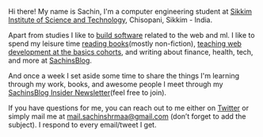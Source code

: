 Hi there! My name is Sachin, I'm a computer engineering student at [Sikkim Institute of Science and Technology](http://www.sist.edu.in/Public/Index/Home "Sikkim Institute of Science and Technology"), Chisopani, Sikkim - India.

Apart from studies I like to [build software](https://stipill.in "build software") related to the web and ml. I like to spend my leisure time [reading books](https://www.sachinsblog.in/bookshelf "reading books")(mostly non-fiction), [teaching web development at the basics cohorts](https://thebasics.sachinsblog.in/ "teaching web development at the basics cohorts"), and writing about finance, health, tech, and more at [SachinsBlog](https://sachinsblog.in/ "SachinsBlog").

And once a week I set aside some time to share the things I'm learning through my work, books, and awesome people I meet through my [SachinsBlog Insider Newsletter](https://www.sachinsblog.in/newsletter "SachinsBlog Insider Newsletter")(feel free to join).

If you have questions for me, you can reach out to me either on [Twitter](http://twitter.com/sachinshrmaa "Twitter") or simply mail me at [mail.sachinshrmaa@gmail.com](mail.sachinshrmaa@gmail.com "mail.sachinshrmaa@gmail.com") (don’t forget to add the subject). I respond to every email/tweet I get.
